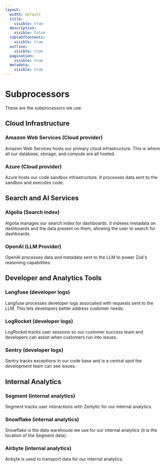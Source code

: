 ```yaml
---
layout:
  width: default
  title:
    visible: true
  description:
    visible: false
  tableOfContents:
    visible: true
  outline:
    visible: true
  pagination:
    visible: true
  metadata:
    visible: true
---
```


# Subprocessors

These are the subprocessors we use:

## Cloud Infrastructure

### Amazon Web Services (Cloud provider)

Amazon Web Services hosts our primary cloud infrastructure. This is where all our database, storage, and compute are all hosted.

### Azure (Cloud provider)

Azure hosts our code sandbox infrastructure. It processes data sent to the sandbox and executes code.

## Search and AI Services

### Algolia (Search index)

Algolia manages our search index for dashboards. It indexes metadata on dashboards and the data present on them, allowing the user to search for dashboards.

### OpenAI (LLM Provider)

OpenAI processes data and metadata sent to the LLM to power Zoë's reasoning capabilities.

## Developer and Analytics Tools

### Langfuse (developer logs)

Langfuse processes developer logs associated with requests sent to the LLM. This lets developers better address customer needs.

### LogRocket (developer logs)

LogRocket tracks user sessions so our customer success team and developers can assist when customers run into issues.

### Sentry (developer logs)

Sentry tracks exceptions in our code base and is a central spot the development team can see issues.

## Internal Analytics

### Segment (internal analytics)

Segment tracks user interactions with Zenlytic for our internal analytics.

### Snowflake (internal analytics)

Snowflake is the data warehouse we use for our internal analytics (it is the location of the Segment data).

### Airbyte (internal analytics)

Airbyte is used to transport data for our internal analytics.
